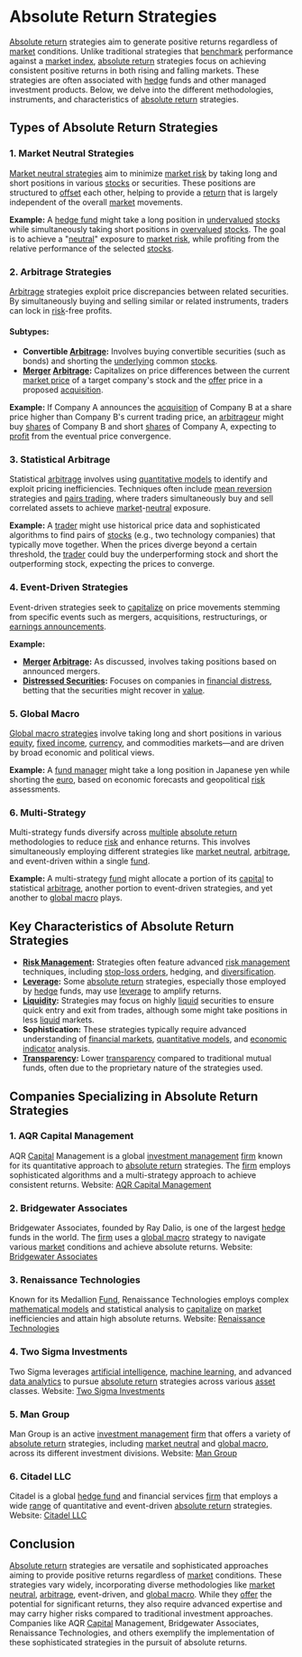 # Absolute Return Strategies

[Absolute return](../a/absolute_return.md) strategies aim to generate positive returns regardless of [market](../m/market.md) conditions. Unlike traditional strategies that [benchmark](../b/benchmark.md) performance against a [market index](../m/market_index.md), [absolute return](../a/absolute_return.md) strategies focus on achieving consistent positive returns in both rising and falling markets. These strategies are often associated with [hedge](../h/hedge.md) funds and other managed investment products. Below, we delve into the different methodologies, instruments, and characteristics of [absolute return](../a/absolute_return.md) strategies.

## Types of Absolute Return Strategies

### 1. Market Neutral Strategies
[Market neutral strategies](../m/market_neutral_strategies.md) aim to minimize [market risk](../m/market_risk.md) by taking long and short positions in various [stocks](../s/stock.md) or securities. These positions are structured to [offset](../o/offset.md) each other, helping to provide a [return](../r/return.md) that is largely independent of the overall [market](../m/market.md) movements.

**Example:**
A [hedge fund](../h/hedge_fund.md) might take a long position in [undervalued](../u/undervalued.md) [stocks](../s/stock.md) while simultaneously taking short positions in [overvalued](../o/overvalued.md) [stocks](../s/stock.md). The goal is to achieve a "[neutral](../n/neutral.md)" exposure to [market risk](../m/market_risk.md), while profiting from the relative performance of the selected [stocks](../s/stock.md).

### 2. Arbitrage Strategies
[Arbitrage](../a/arbitrage.md) strategies exploit price discrepancies between related securities. By simultaneously buying and selling similar or related instruments, traders can lock in [risk](../r/risk.md)-free profits.

#### Subtypes:
- **Convertible [Arbitrage](../a/arbitrage.md):** Involves buying convertible securities (such as bonds) and shorting the [underlying](../u/underlying.md) common [stocks](../s/stock.md).
- **[Merger](../m/merger.md) [Arbitrage](../a/arbitrage.md):** Capitalizes on price differences between the current [market price](../m/market_price.md) of a target company's stock and the [offer](../o/offer.md) price in a proposed [acquisition](../a/acquisition.md).

**Example:**
If Company A announces the [acquisition](../a/acquisition.md) of Company B at a share price higher than Company B's current trading price, an [arbitrageur](../a/arbitrageur.md) might buy [shares](../s/shares.md) of Company B and short [shares](../s/shares.md) of Company A, expecting to [profit](../p/profit.md) from the eventual price convergence.

### 3. Statistical Arbitrage
Statistical [arbitrage](../a/arbitrage.md) involves using [quantitative models](../q/quantitative_models.md) to identify and exploit pricing inefficiencies. Techniques often include [mean reversion](../m/mean_reversion.md) strategies and [pairs trading](../p/pairs_trading.md), where traders simultaneously buy and sell correlated assets to achieve [market](../m/market.md)-[neutral](../n/neutral.md) exposure.

**Example:**
A [trader](../t/trader.md) might use historical price data and sophisticated algorithms to find pairs of [stocks](../s/stock.md) (e.g., two technology companies) that typically move together. When the prices diverge beyond a certain threshold, the [trader](../t/trader.md) could buy the underperforming stock and short the outperforming stock, expecting the prices to converge.

### 4. Event-Driven Strategies
Event-driven strategies seek to [capitalize](../c/capitalize.md) on price movements stemming from specific events such as mergers, acquisitions, restructurings, or [earnings announcements](../e/earnings_announcements.md). 

**Example:**
- **[Merger](../m/merger.md) [Arbitrage](../a/arbitrage.md):** As discussed, involves taking positions based on announced mergers.
- **[Distressed Securities](../d/distressed_securities.md):** Focuses on companies in [financial distress](../f/financial_distress.md), betting that the securities might recover in [value](../v/value.md).

### 5. Global Macro
[Global macro strategies](../g/global_macro_strategies.md) involve taking long and short positions in various [equity](../e/equity.md), [fixed income](../f/fixed_income.md), [currency](../c/currency.md), and commodities markets—and are driven by broad economic and political views.

**Example:**
A [fund manager](../f/fund_manager.md) might take a long position in Japanese yen while shorting the [euro](../e/euro.md), based on economic forecasts and geopolitical [risk](../r/risk.md) assessments.

### 6. Multi-Strategy
Multi-strategy funds diversify across [multiple](../m/multiple.md) [absolute return](../a/absolute_return.md) methodologies to reduce [risk](../r/risk.md) and enhance returns. This involves simultaneously employing different strategies like [market neutral](../m/market_neutral.md), [arbitrage](../a/arbitrage.md), and event-driven within a single [fund](../f/fund.md).

**Example:**
A multi-strategy [fund](../f/fund.md) might allocate a portion of its [capital](../c/capital.md) to statistical [arbitrage](../a/arbitrage.md), another portion to event-driven strategies, and yet another to [global macro](../g/global_macro.md) plays.

## Key Characteristics of Absolute Return Strategies
- **[Risk Management](../r/risk_management.md):** Strategies often feature advanced [risk management](../r/risk_management.md) techniques, including [stop-loss orders](../s/stop-loss_orders.md), hedging, and [diversification](../d/diversification.md).
- **[Leverage](../l/leverage.md):** Some [absolute return](../a/absolute_return.md) strategies, especially those employed by [hedge](../h/hedge.md) funds, may use [leverage](../l/leverage.md) to amplify returns.
- **[Liquidity](../l/liquidity.md):** Strategies may focus on highly [liquid](../l/liquid.md) securities to ensure quick entry and exit from trades, although some might take positions in less [liquid](../l/liquid.md) markets.
- **Sophistication:** These strategies typically require advanced understanding of [financial markets](../f/financial_market.md), [quantitative models](../q/quantitative_models.md), and [economic indicator](../e/economic_indicator.md) analysis.
- **[Transparency](../t/transparency.md):** Lower [transparency](../t/transparency.md) compared to traditional mutual funds, often due to the proprietary nature of the strategies used.

## Companies Specializing in Absolute Return Strategies

### 1. AQR Capital Management
AQR [Capital](../c/capital.md) Management is a global [investment management](../i/investment_management.md) [firm](../f/firm.md) known for its quantitative approach to [absolute return](../a/absolute_return.md) strategies. The [firm](../f/firm.md) employs sophisticated algorithms and a multi-strategy approach to achieve consistent returns.
Website: [AQR Capital Management](https://www.aqr.com/)

### 2. Bridgewater Associates
Bridgewater Associates, founded by Ray Dalio, is one of the largest [hedge](../h/hedge.md) funds in the world. The [firm](../f/firm.md) uses a [global macro](../g/global_macro.md) strategy to navigate various [market](../m/market.md) conditions and achieve absolute returns.
Website: [Bridgewater Associates](https://www.bridgewater.com/)

### 3. Renaissance Technologies
Known for its Medallion [Fund](../f/fund.md), Renaissance Technologies employs complex [mathematical models](../m/mathematical_models_in_trading.md) and statistical analysis to [capitalize](../c/capitalize.md) on [market](../m/market.md) inefficiencies and attain high absolute returns.
Website: [Renaissance Technologies](https://www.rentec.com/)

### 4. Two Sigma Investments
Two Sigma leverages [artificial intelligence](../a/artificial_intelligence_in_trading.md), [machine learning](../m/machine_learning.md), and advanced [data analytics](../d/data_analytics.md) to pursue [absolute return](../a/absolute_return.md) strategies across various [asset](../a/asset.md) classes.
Website: [Two Sigma Investments](https://www.twosigma.com/)

### 5. Man Group
Man Group is an active [investment management](../i/investment_management.md) [firm](../f/firm.md) that offers a variety of [absolute return](../a/absolute_return.md) strategies, including [market neutral](../m/market_neutral.md) and [global macro](../g/global_macro.md), across its different investment divisions.
Website: [Man Group](https://www.man.com/)

### 6. Citadel LLC
Citadel is a global [hedge fund](../h/hedge_fund.md) and financial services [firm](../f/firm.md) that employs a wide [range](../r/range.md) of quantitative and event-driven [absolute return](../a/absolute_return.md) strategies.
Website: [Citadel LLC](https://www.citadel.com/)

## Conclusion
[Absolute return](../a/absolute_return.md) strategies are versatile and sophisticated approaches aiming to provide positive returns regardless of [market](../m/market.md) conditions. These strategies vary widely, incorporating diverse methodologies like [market neutral](../m/market_neutral.md), [arbitrage](../a/arbitrage.md), event-driven, and [global macro](../g/global_macro.md). While they [offer](../o/offer.md) the potential for significant returns, they also require advanced expertise and may carry higher risks compared to traditional investment approaches. Companies like AQR [Capital](../c/capital.md) Management, Bridgewater Associates, Renaissance Technologies, and others exemplify the implementation of these sophisticated strategies in the pursuit of absolute returns.